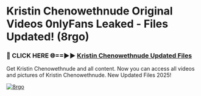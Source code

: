 # Kristin Chenowethnude Original Videos 0nlyFans Leaked - Files Updated! (8rgo)

<h3>🔴 CLICK HERE 🌐==►► <a href="https://tinyurl.com/y5r63du9" rel="nofollow">Kristin Chenowethnude Updated Files</a></h3>

Get Kristin Chenowethnude and all content. Now you can access all videos and pictures of Kristin Chenowethnude. New Updated Files 2025!

[![8rgo](https://i.imgur.com/UVo9nyh.gif)](https://tinyurl.com/y5r63du9)